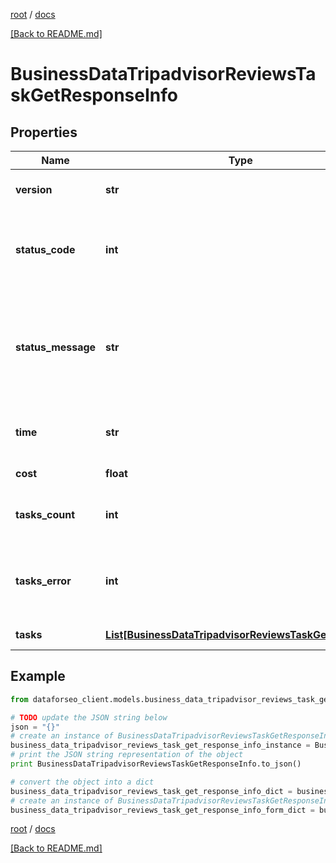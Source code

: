 [root](./../ "root") / [docs](./ "docs")

[[Back to README.md]](./../README.md "[Back to README.md]")

# BusinessDataTripadvisorReviewsTaskGetResponseInfo

## Properties

Name | Type | Description | Notes
------------ | ------------- | ------------- | -------------
**version** | **str** | the current version of the API | [optional]
**status_code** | **int** | general status code you can find the full list of the response codes here | [optional]
**status_message** | **str** | general informational message you can find the full list of general informational messages here | [optional]
**time** | **str** | total execution time, seconds | [optional]
**cost** | **float** | total tasks cost, USD | [optional]
**tasks_count** | **int** | the number of tasks in the tasks array | [optional]
**tasks_error** | **int** | the number of tasks in the tasks array returned with an error | [optional]
**tasks** | [**List[BusinessDataTripadvisorReviewsTaskGetTaskInfo]**](BusinessDataTripadvisorReviewsTaskGetTaskInfo.md) | array of tasks | [optional]

## Example

```python
from dataforseo_client.models.business_data_tripadvisor_reviews_task_get_response_info import BusinessDataTripadvisorReviewsTaskGetResponseInfo

# TODO update the JSON string below
json = "{}"
# create an instance of BusinessDataTripadvisorReviewsTaskGetResponseInfo from a JSON string
business_data_tripadvisor_reviews_task_get_response_info_instance = BusinessDataTripadvisorReviewsTaskGetResponseInfo.from_json(json)
# print the JSON string representation of the object
print BusinessDataTripadvisorReviewsTaskGetResponseInfo.to_json()

# convert the object into a dict
business_data_tripadvisor_reviews_task_get_response_info_dict = business_data_tripadvisor_reviews_task_get_response_info_instance.to_dict()
# create an instance of BusinessDataTripadvisorReviewsTaskGetResponseInfo from a dict
business_data_tripadvisor_reviews_task_get_response_info_form_dict = business_data_tripadvisor_reviews_task_get_response_info.from_dict(business_data_tripadvisor_reviews_task_get_response_info_dict)
```

  

[root](./../ "root") / [docs](./ "docs")

[[Back to README.md]](./../README.md "[Back to README.md]")